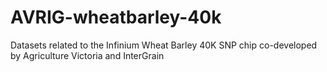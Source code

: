 # AVRIG-wheatbarley-40k
Datasets related to the Infinium Wheat Barley 40K SNP chip co-developed by Agriculture Victoria and InterGrain
